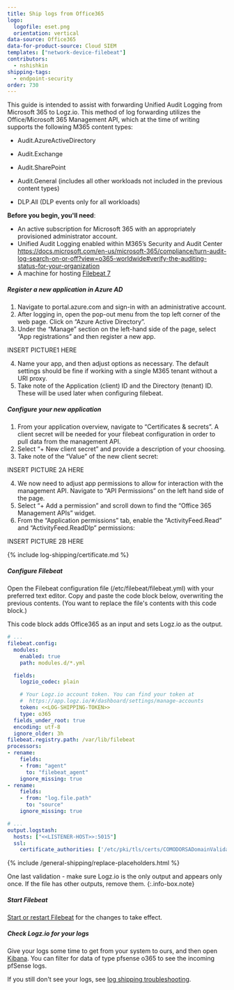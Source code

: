 ```yaml
---
title: Ship logs from Office365
logo:
  logofile: eset.png
  orientation: vertical
data-source: Office365
data-for-product-source: Cloud SIEM
templates: ["network-device-filebeat"]
contributors:
  - nshishkin
shipping-tags:
  - endpoint-security
order: 730
---
```


This guide is intended to assist with forwarding Unified Audit Logging from Microsoft 365 to Logz.io. This method of log forwarding utilizes the Office/Microsoft 365 Management API, which at the time of writing supports the following M365 content types:

* Audit.AzureActiveDirectory

* Audit.Exchange

* Audit.SharePoint

* Audit.General (includes all other workloads not included in the previous content types)

* DLP.All (DLP events only for all workloads)

**Before you begin, you'll need**:

* An active subscription for Microsoft 365 with an appropriately provisioned administrator account.
* Unified Audit Logging enabled within M365’s Security and Audit Center https://docs.microsoft.com/en-us/microsoft-365/compliance/turn-audit-log-search-on-or-off?view=o365-worldwide#verify-the-auditing-status-for-your-organization 
* A machine for hosting [Filebeat 7](https://www.elastic.co/guide/en/beats/filebeat/current/filebeat-installation.html)


<div class="tasklist">

##### Register a new application in Azure AD

1. Navigate to portal.azure.com and sign-in with an administrative account.
2. After logging in, open the pop-out menu from the top left corner of the web page. Click on “Azure Active Directory”.
3. Under the “Manage” section on the left-hand side of the page, select “App registrations” and then register a new app. 

INSERT PICTURE1 HERE

4. Name your app, and then adjust options as necessary. The default settings should be fine if working with a single M365 tenant without a URI proxy.
5. Take note of the Application (client) ID and the Directory (tenant) ID. These will be used later when configuring filebeat.

##### Configure your new application

1. From your application overview, navigate to “Certificates & secrets”. A client secret will be needed for your filebeat configuration in order to pull data from the management API.
2. Select “+ New client secret” and provide a description of your choosing.
3. Take note of the “Value” of the new client secret:
	
INSERT PICTURE 2A HERE
	
4. We now need to adjust app permissions to allow for interaction with the management API. Navigate to “API Permissions” on the left hand side of the page.
5. Select  “+ Add a permission” and scroll down to find  the “Office 365 Management APIs” widget.
6. From the “Application permissions” tab, enable the “ActivityFeed.Read” and “ActivityFeed.ReadDlp” permissions:

INSERT PICTURE 2B HERE

{% include log-shipping/certificate.md %}

##### Configure Filebeat

Open the Filebeat configuration file (/etc/filebeat/filebeat.yml) with your preferred text editor.
Copy and paste the code block below, overwriting the previous contents. (You want to replace the file's contents with this code block.)

This code block adds Office365 as an input and sets Logz.io as the output.

```yaml
# ...
filebeat.config:
  modules:
	enabled: true
	path: modules.d/*.yml

  fields:
    logzio_codec: plain

    # Your Logz.io account token. You can find your token at
    #  https://app.logz.io/#/dashboard/settings/manage-accounts
    token: <<LOG-SHIPPING-TOKEN>>
    type: o365
  fields_under_root: true
  encoding: utf-8
  ignore_older: 3h
filebeat.registry.path: /var/lib/filebeat
processors:
- rename:
    fields:
    - from: "agent"
      to: "filebeat_agent"
    ignore_missing: true
- rename:
    fields:
    - from: "log.file.path"
      to: "source"
    ignore_missing: true

# ...
output.logstash:
  hosts: ["<<LISTENER-HOST>>:5015"]
  ssl:
    certificate_authorities: ['/etc/pki/tls/certs/COMODORSADomainValidationSecureServerCA.crt']
```


{% include /general-shipping/replace-placeholders.html %}

<!-- info-box-start:info -->
One last validation - make sure Logz.io is the only output and appears only once.
If the file has other outputs, remove them.
{:.info-box.note}
<!-- info-box-end -->

##### Start Filebeat

[Start or restart Filebeat](https://www.elastic.co/guide/en/beats/filebeat/master/filebeat-starting.html) for the changes to take effect.

##### Check Logz.io for your logs
  
Give your logs some time to get from your system to ours, and then open [Kibana](https://app.logz.io/#/dashboard/kibana). You can filter for data of type pfsense o365 to see the incoming pfSense logs.

If you still don't see your logs, see [log shipping troubleshooting]({{site.baseurl}}/user-guide/log-shipping/log-shipping-troubleshooting.html).

</div>

